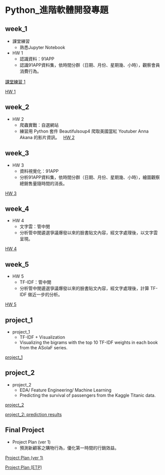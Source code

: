 # Python_進階軟體開發專題

## week_1
+ 課堂練習
  + 熟悉Jupyter Notebook
+ HW 1
  + 認識資料：91APP
  + 認識91APP資料集，依時間分群（日期、月份、星期幾、小時），觀察會員消費行為。

[課堂練習 1](https://github.com/JessieChiu/CSXSpring2018_Python/blob/master/week_1/week_1_first_meet.ipynb)

[HW 1](https://github.com/JessieChiu/CSXSpring2018_Python/blob/master/week_1/week_1_91APP_EDA.ipynb)

## week_2
+ HW 2
  + 爬蟲實戰：自選網站
  + 練習用 Python 套件 Beautifulsoup4 爬取美國當紅 Youtuber Anna Akana 的影片資訊。
  
[HW 2](https://github.com/JessieChiu/CSXSpring2018_Python/blob/master/week_2/week_2_youtube_crawler.ipynb)

## week_3
+ HW 3
  + 資料視覺化：91APP
  + 分析91APP資料集，依時間分群（日期、月份、星期幾、小時），繪圖觀察總銷售量隨時間的消長。

[HW 3](https://github.com/JessieChiu/CSXSpring2018_Python/blob/master/week_3/week_3_91APP_Viz.ipynb)

## week_4
+ HW 4
  + 文字雲：管中閔
  + 分析管中閔遴選爭議爆發以來的臉書貼文內容，經文字處理後，以文字雲呈現。

[HW 4](http://nbviewer.jupyter.org/github/JessieChiu/CSXSpring2018_Python/blob/520e44ecf2ae9736ad772dd4c1c856a321b5caeb/week_4/week_4_CMKuan_wordcloud.ipynb)

## week_5
+ HW 5
  + TF-IDF：管中閔
  + 分析管中閔遴選爭議爆發以來的臉書貼文內容，經文字處理後，計算 TF-IDF 做近一步的分析。
  
[HW 5](http://nbviewer.jupyter.org/github/JessieChiu/CSXSpring2018_Python/blob/520e44ecf2ae9736ad772dd4c1c856a321b5caeb/week_5/week_5_CMKuan_tfidf.ipynb)

## project_1
+ project_1
  + TF-IDF + Visualization
  + Visualizing the bigrams with the top 10 TF-IDF weights in each book from the ASoIaF series.
  
[project_1](http://nbviewer.jupyter.org/github/JessieChiu/CSXSpring2018_Python/blob/520e44ecf2ae9736ad772dd4c1c856a321b5caeb/project_1/project_1.ipynb)

## project_2
+ project_2
  + EDA/ Feature Engineering/ Machine Learning
  + Predicting the survival of passengers from the Kaggle Titanic data.

[project_2](https://github.com/JessieChiu/CSXSpring2018_Python/blob/master/project_2/project_2.ipynb)

[project_2: prediction results](https://github.com/JessieChiu/CSXSpring2018_Python/blob/master/project_2/Titanic-submission.csv)

## Final Project
+ Project Plan (ver 1)
  + 預測新顧客之購物行為，優化第一時間的行銷效益。

[Project Plan (ver 1)](https://docs.google.com/presentation/d/1JE6IMiRjYrbs5z4N38zpHTKTqVmazz3DJnBcOPgAveU/edit?usp=sharing)

[Project Plan (ETP)](https://docs.google.com/presentation/d/1yM0BHpVoJW_gpauKf0o8C4OkYRC5TFk-rC7io2w5qYU/edit?usp=sharing)
